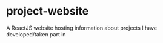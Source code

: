 # project-website
A ReactJS website hosting information about projects I have developed/taken part in
